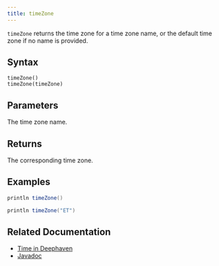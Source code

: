 ```yaml
---
title: timeZone
---
```


`timeZone` returns the time zone for a time zone name, or the default time zone if no name is provided.

## Syntax

```
timeZone()
timeZone(timeZone)
```

## Parameters

<ParamTable>
<Param name="timeZone" type="string">

The time zone name.

</Param>
</ParamTable>

## Returns

The corresponding time zone.

## Examples

```groovy order=:log
println timeZone()

println timeZone("ET")
```

## Related Documentation

- [Time in Deephaven](../../../conceptual/time-in-deephaven.md)
- [Javadoc](https://deephaven.io/core/javadoc/io/deephaven/time/DateTimeUtils.html#timeZone())
